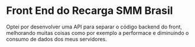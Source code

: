 # Front End do Recarga SMM Brasil
Optei por desenvolver uma API para separar o código backend do front, melhorando muitas coisas como por exemplo a performace e diminuindo o consumo de dados dos meus servidores.
